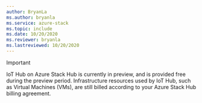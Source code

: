 ```yaml
---
author: BryanLa
ms.author: bryanla
ms.service: azure-stack
ms.topic: include
ms.date: 10/20/2020
ms.reviewer: bryanla
ms.lastreviewed: 10/20/2020
---
```


> [!IMPORTANT]
> IoT Hub on Azure Stack Hub is currently in preview, and is provided free during the preview period. Infrastructure resources used by IoT Hub, such as Virtual Machines (VMs), are still billed according to your Azure Stack Hub billing agreement.